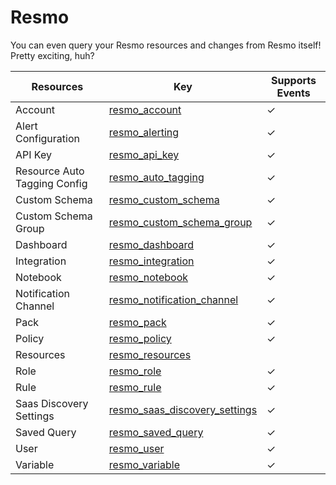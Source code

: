 Resmo
=====
You can even query your Resmo resources and changes from Resmo itself! Pretty exciting, huh?

| **Resources**                | **Key**                                                                 | **Supports Events** |
| ---------------------------- | ----------------------------------------------------------------------- | ------------------- |
| Account                      | [resmo\_account](resmo\_account.md)                                     | &check;             |
| Alert Configuration          | [resmo\_alerting](resmo\_alerting.md)                                   | &check;             |
| API Key                      | [resmo\_api\_key](resmo\_api\_key.md)                                   | &check;             |
| Resource Auto Tagging Config | [resmo\_auto\_tagging](resmo\_auto\_tagging.md)                         | &check;             |
| Custom Schema                | [resmo\_custom\_schema](resmo\_custom\_schema.md)                       | &check;             |
| Custom Schema Group          | [resmo\_custom\_schema\_group](resmo\_custom\_schema\_group.md)         | &check;             |
| Dashboard                    | [resmo\_dashboard](resmo\_dashboard.md)                                 | &check;             |
| Integration                  | [resmo\_integration](resmo\_integration.md)                             | &check;             |
| Notebook                     | [resmo\_notebook](resmo\_notebook.md)                                   | &check;             |
| Notification Channel         | [resmo\_notification\_channel](resmo\_notification\_channel.md)         | &check;             |
| Pack                         | [resmo\_pack](resmo\_pack.md)                                           | &check;             |
| Policy                       | [resmo\_policy](resmo\_policy.md)                                       | &check;             |
| Resources                    | [resmo\_resources](resmo\_resources.md)                                 |                     |
| Role                         | [resmo\_role](resmo\_role.md)                                           | &check;             |
| Rule                         | [resmo\_rule](resmo\_rule.md)                                           | &check;             |
| Saas Discovery Settings      | [resmo\_saas\_discovery\_settings](resmo\_saas\_discovery\_settings.md) | &check;             |
| Saved Query                  | [resmo\_saved\_query](resmo\_saved\_query.md)                           | &check;             |
| User                         | [resmo\_user](resmo\_user.md)                                           | &check;             |
| Variable                     | [resmo\_variable](resmo\_variable.md)                                   | &check;             |
